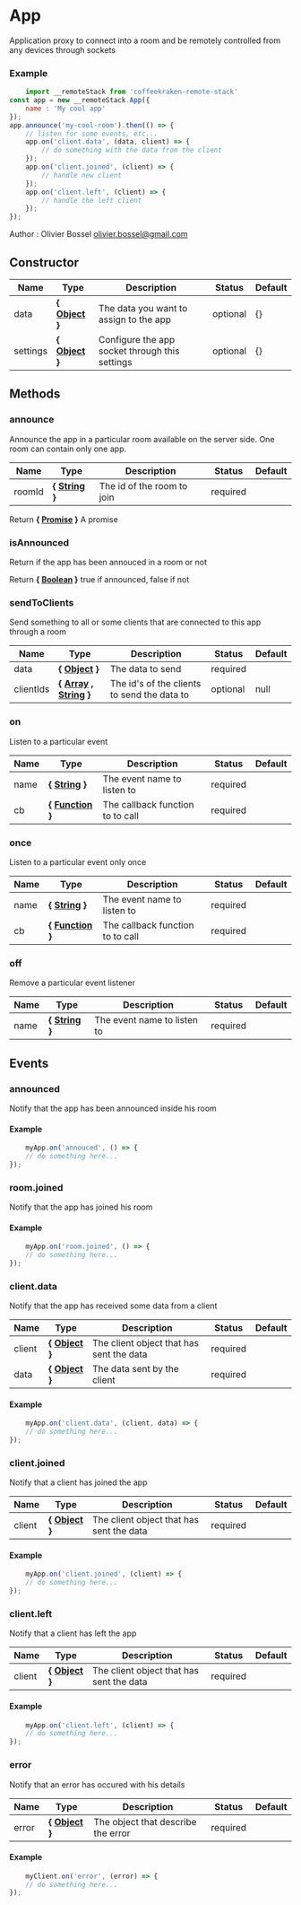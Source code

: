 # App

Application proxy to connect into a room and be remotely controlled from any devices through sockets

### Example
```js
	import __remoteStack from 'coffeekraken-remote-stack'
const app = new __remoteStack.App({
 	name : 'My cool app'
});
app.announce('my-cool-room').then(() => {
 	// listen for some events, etc...
 	app.on('client.data', (data, client) => {
 		// do something with the data from the client
 	});
 	app.on('client.joined', (client) => {
 		// handle new client
 	});
 	app.on('client.left', (client) => {
 		// handle the left client
 	});
});
```
Author : Olivier Bossel <olivier.bossel@gmail.com>


## Constructor


Name  |  Type  |  Description  |  Status  |  Default
------------  |  ------------  |  ------------  |  ------------  |  ------------
data  |  **{ [Object](https://developer.mozilla.org/fr/docs/Web/JavaScript/Reference/Objets_globaux/Object) }**  |  The data you want to assign to the app  |  optional  |  {}
settings  |  **{ [Object](https://developer.mozilla.org/fr/docs/Web/JavaScript/Reference/Objets_globaux/Object) }**  |  Configure the app socket through this settings  |  optional  |  {}






## Methods


### announce

Announce the app in a particular room available on the server side.
One room can contain only one app.


Name  |  Type  |  Description  |  Status  |  Default
------------  |  ------------  |  ------------  |  ------------  |  ------------
roomId  |  **{ [String](https://developer.mozilla.org/fr/docs/Web/JavaScript/Reference/Objets_globaux/String) }**  |  The id of the room to join  |  required  |

Return **{ [Promise](https://developer.mozilla.org/fr/docs/Web/JavaScript/Reference/Objets_globaux/Promise) }** A promise


### isAnnounced

Return if the app has been annouced in a room or not

Return **{ [Boolean](https://developer.mozilla.org/fr/docs/Web/JavaScript/Reference/Objets_globaux/Boolean) }** true if announced, false if not


### sendToClients

Send something to all or some clients that are connected to this app through a room


Name  |  Type  |  Description  |  Status  |  Default
------------  |  ------------  |  ------------  |  ------------  |  ------------
data  |  **{ [Object](https://developer.mozilla.org/fr/docs/Web/JavaScript/Reference/Objets_globaux/Object) }**  |  The data to send  |  required  |
clientIds  |  **{ [Array](https://developer.mozilla.org/fr/docs/Web/JavaScript/Reference/Objets_globaux/Array) , [String](https://developer.mozilla.org/fr/docs/Web/JavaScript/Reference/Objets_globaux/String) }**  |  The id's of the clients to send the data to  |  optional  |  null


### on

Listen to a particular event


Name  |  Type  |  Description  |  Status  |  Default
------------  |  ------------  |  ------------  |  ------------  |  ------------
name  |  **{ [String](https://developer.mozilla.org/fr/docs/Web/JavaScript/Reference/Objets_globaux/String) }**  |  The event name to listen to  |  required  |
cb  |  **{ [Function](https://developer.mozilla.org/fr/docs/Web/JavaScript/Reference/Objets_globaux/Function) }**  |  The callback function to to call  |  required  |


### once

Listen to a particular event only once


Name  |  Type  |  Description  |  Status  |  Default
------------  |  ------------  |  ------------  |  ------------  |  ------------
name  |  **{ [String](https://developer.mozilla.org/fr/docs/Web/JavaScript/Reference/Objets_globaux/String) }**  |  The event name to listen to  |  required  |
cb  |  **{ [Function](https://developer.mozilla.org/fr/docs/Web/JavaScript/Reference/Objets_globaux/Function) }**  |  The callback function to to call  |  required  |


### off

Remove a particular event listener


Name  |  Type  |  Description  |  Status  |  Default
------------  |  ------------  |  ------------  |  ------------  |  ------------
name  |  **{ [String](https://developer.mozilla.org/fr/docs/Web/JavaScript/Reference/Objets_globaux/String) }**  |  The event name to listen to  |  required  |


## Events


### announced

Notify that the app has been announced inside his room


#### Example
```js
	myApp.on('annouced', () => {
	// do something here...
});
```

### room.joined

Notify that the app has joined his room


#### Example
```js
	myApp.on('room.joined', () => {
	// do something here...
});
```

### client.data

Notify that the app has received some data from a client


Name  |  Type  |  Description  |  Status  |  Default
------------  |  ------------  |  ------------  |  ------------  |  ------------
client  |  **{ [Object](https://developer.mozilla.org/fr/docs/Web/JavaScript/Reference/Objets_globaux/Object) }**  |  The client object that has sent the data  |  required  |
data  |  **{ [Object](https://developer.mozilla.org/fr/docs/Web/JavaScript/Reference/Objets_globaux/Object) }**  |  The data sent by the client  |  required  |

#### Example
```js
	myApp.on('client.data', (client, data) => {
	// do something here...
});
```

### client.joined

Notify that a client has joined the app


Name  |  Type  |  Description  |  Status  |  Default
------------  |  ------------  |  ------------  |  ------------  |  ------------
client  |  **{ [Object](https://developer.mozilla.org/fr/docs/Web/JavaScript/Reference/Objets_globaux/Object) }**  |  The client object that has sent the data  |  required  |

#### Example
```js
	myApp.on('client.joined', (client) => {
	// do something here...
});
```

### client.left

Notify that a client has left the app


Name  |  Type  |  Description  |  Status  |  Default
------------  |  ------------  |  ------------  |  ------------  |  ------------
client  |  **{ [Object](https://developer.mozilla.org/fr/docs/Web/JavaScript/Reference/Objets_globaux/Object) }**  |  The client object that has sent the data  |  required  |

#### Example
```js
	myApp.on('client.left', (client) => {
	// do something here...
});
```

### error

Notify that an error has occured with his details



Name  |  Type  |  Description  |  Status  |  Default
------------  |  ------------  |  ------------  |  ------------  |  ------------
error  |  **{ [Object](https://developer.mozilla.org/fr/docs/Web/JavaScript/Reference/Objets_globaux/Object) }**  |  The object that describe the error  |  required  |

#### Example
```js
	myClient.on('error', (error) => {
	// do something here...
});
```